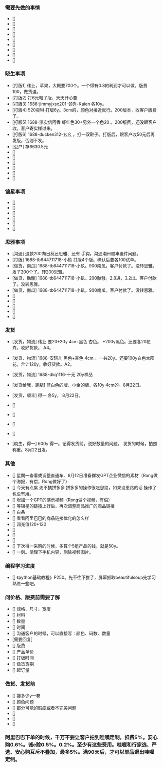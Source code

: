### 需要先做的事情
- [] 
- [] 
- [] 
- [] 
- [] 
- [] 
- [] 
- [] 
- [] 


### 晓生事项
- [打版1] 伟业，苹果，大概要700个。一个得有0.8的利润才可以做。版费100，做货退。
- [打版2] 打6元鞋子版，天天开心要
- [打版3] 1688-jimmyjxsc201-领秀-Kaien 各10y。 
- [打版4] 520奕琳 打版6y。3cm的，颜色对接近就行。200版本，收客户版费了。 
- [打版5] 1688-泓实信阿香 虾红色30+另外一个色20 。200版费，还没跟客户收。客户寄实样过来。
- [打版6]  1688-ducken312-幺幺 。打一双鞋子。打版后，跟客户收50元后再发版，否则不发。
- [公户] 存6630.5元 
- [] 
- [] 
- [] 
- [] 
- [] 
- [] 


### 锦星事项
- [] 
- [] 
- [] 
- [] 
- [] 
- [] 

### 思雅事项
- [沟通] 退款200向日葵还思雅、还有 手钩。沟通潮州顺丰退件问题。
- [打版] 1688-tb644711718-小镹 打版4个版。确认后要各100试单。
- [做货，南瓜] 1688-tb644711718-小镹。900南瓜。客户付款了。没转思雅。发了200个了。转200思雅。
- [做货，骷髅] 1688-tb644711718-小镹。200骷髅。2.8进，3.2出。客户付款了。没转思雅。
- [做货，南瓜] 1688-tb644711718-小镹。900南瓜。客户付款了。没转思雅。
- [] 
- [] 
- [] 
- [] 
- [] 



### 发货
- [发货，物流] 伟业 要20+20y 4cm 黑色 杏色。 +200y黑色。还要各20花卉。收好货款。 A4。
- [发货，物流] 1688-安琪儿 黑色+杏色 4cm 。一共20y。还要100y白色太阳花。合计120y。收好货款。A2。
- [发货，物流] 1688-dkq1116-十元 20y样品 


- [发货给我，跑腿]  蓝白色的版、小金的版、各10y 4cm的。8月22日。
- [发货，顺丰] 得一 各5y。 8月22日。
- [] 
- [] 
- [] 
- [] 
- [晓生，得一] 600y 得一。记得发货前，说好数量的问题。 发货的时候，拍照称重。8月22日发。


### 其他
- [] 星期一查看或调整直通车、8月12日准备群发GPT企业微信的素材（Rong做个海报，有偿，Rong做好了）
- [] 今天有点累 先不搞拼多多 拼多多的操作很吃思路，如果没思路的话 操作了也没有用。
- [] 增加一个GPT的演示视频（Rong做个视频，有偿）
- [] 等锦星的链接上好后，再次调整商品推广的商品链接
- [] 白条
- [] 看看阿里巴巴的商品链接优化的怎么样
- [] 润充值120+120
- [] 
- [] 
- [] 
- [] 下次得一采购的时候，多算个5组产品的钱，就是50y。
- [] 一刻。清理下手机内容，删除视频图片。



### 编程学习进度
- [] 《python基础教程》P250。先不往下推了，屏幕抓取beautifulsoup先学习熟练一些吧。






















### 问价格、版费前需要了解
- [] 规格、尺寸、宽度
- [] 材料
- [] 数量
- [] 时间
- [] 沟通客户的时候，可以直接写：颜色、码数、数量
- [需要回复] 
- [] 版费
- [] 产品单价
- [] 打版时间
- [] 做货货期
- [] 起订量



### 做货、发货前
- [] 接多少y一卷
- [] 颜色问题
- [] 部分可能的瑕疵或者不完美问题
- []
- [] 
- []




### 阿里巴巴下单的时候，千万不要让客户拍到哇噢定制，扣费5%。安心购0.6%。诚e赊0.5%。0.2%。至少有这些费用。哇喔和行家选、严选、安心购互斥不叠加，最多5%。满90天后，才可以单品退出哇喔定制。